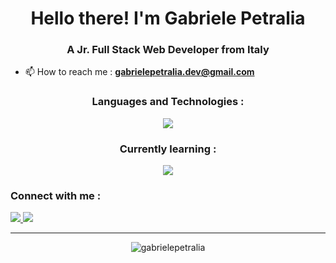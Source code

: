 <h1 align="center">Hello there! I'm Gabriele Petralia</h1>
<h3 align="center">A Jr. Full Stack Web Developer from Italy</h3>

- 📫 How to reach me : **gabrielepetralia.dev@gmail.com**

<h3 align="center">Languages and Technologies :</h3> 

<div align="center">
  <img src="https://skillicons.dev/icons?i=html,css,bootstrap,sass,js,vue,vite,mysql,php,laravel,vscode,github,git,java,spring,postman&perline=4" />
</div>

<h3 align="center">Currently learning :</h3> 

<div align="center">
  <img src="https://skillicons.dev/icons?i=react,redux,typescript,tailwind&perline=4" />
</div>

<h3 align="left">Connect with me :</h3>
<a href="https://www.linkedin.com/in/gabriele-petralia/">
  <img src="https://skillicons.dev/icons?i=linkedin"/>
</a>
<a href="https://instagram.com/gabrielepetralia_">
  <img src="https://skillicons.dev/icons?i=instagram"/>
</a>

---

<p align="center"><img align="center" src="https://github-readme-stats.vercel.app/api/top-langs?username=gabrielepetralia&show_icons=true&theme=dark&locale=en&layout=compact" alt="gabrielepetralia" /></p>
